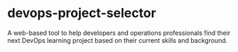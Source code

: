 # devops-project-selector
A web-based tool to help developers and operations professionals find their next DevOps learning project based on their current skills and background.
